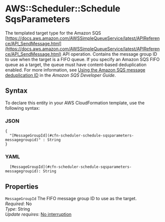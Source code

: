 # AWS::Scheduler::Schedule SqsParameters<a name="aws-properties-scheduler-schedule-sqsparameters"></a>

The templated target type for the Amazon SQS [https://docs.aws.amazon.com/AWSSimpleQueueService/latest/APIReference/API_SendMessage.html](https://docs.aws.amazon.com/AWSSimpleQueueService/latest/APIReference/API_SendMessage.html) API operation\. Contains the message group ID to use when the target is a FIFO queue\. If you specify an Amazon SQS FIFO queue as a target, the queue must have content\-based deduplication enabled\. For more information, see [Using the Amazon SQS message deduplication ID](https://docs.aws.amazon.com/AWSSimpleQueueService/latest/SQSDeveloperGuide/using-messagededuplicationid-property.html) in the _Amazon SQS Developer Guide_\.

## Syntax<a name="aws-properties-scheduler-schedule-sqsparameters-syntax"></a>

To declare this entity in your AWS CloudFormation template, use the following syntax:

### JSON<a name="aws-properties-scheduler-schedule-sqsparameters-syntax.json"></a>

```
{
  "[MessageGroupId](#cfn-scheduler-schedule-sqsparameters-messagegroupid)" : String
}
```

### YAML<a name="aws-properties-scheduler-schedule-sqsparameters-syntax.yaml"></a>

```
  [MessageGroupId](#cfn-scheduler-schedule-sqsparameters-messagegroupid): String
```

## Properties<a name="aws-properties-scheduler-schedule-sqsparameters-properties"></a>

`MessageGroupId` <a name="cfn-scheduler-schedule-sqsparameters-messagegroupid"></a>
The FIFO message group ID to use as the target\.  
_Required_: No  
_Type_: String  
_Update requires_: [No interruption](https://docs.aws.amazon.com/AWSCloudFormation/latest/UserGuide/using-cfn-updating-stacks-update-behaviors.html#update-no-interrupt)
